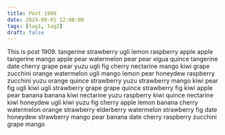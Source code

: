 ```yaml
---
title: Post 1909
date: 2024-09-01 12:00:00
tags: [tag1, tag2]
draft: false
---
```

This is post 1909.
tangerine
strawberry
ugli
lemon
raspberry
apple
apple
tangerine
mango
apple
pear
watermelon
pear
pear
xigua
quince
tangerine
date
cherry
grape
pear
yuzu
ugli
fig
cherry
nectarine
mango
kiwi
grape
zucchini
orange
watermelon
ugli
mango
lemon
pear
honeydew
raspberry
zucchini
yuzu
orange
quince
strawberry
yuzu
strawberry
mango
kiwi
pear
fig
ugli
kiwi
ugli
strawberry
grape
grape
quince
strawberry
fig
kiwi
apple
pear
banana
banana
kiwi
nectarine
yuzu
raspberry
kiwi
quince
nectarine
kiwi
honeydew
ugli
kiwi
yuzu
fig
cherry
apple
lemon
banana
cherry
watermelon
orange
strawberry
elderberry
watermelon
strawberry
fig
date
honeydew
strawberry
mango
pear
banana
date
cherry
raspberry
zucchini
grape
mango
